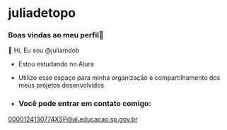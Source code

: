 # juliadetopo

### Boas vindas ao meu perfil🤗

👋 Hi, Eu sou @juliamdob
  
- Estou estudando no Alura
- Utilizo esse espaço para minha organização e compartilhamento dos meus projetos desenvolvidos

- ### Você pode entrar em contato comigo:
0000124130774XSP@al.educacao.sp.gov.br 

